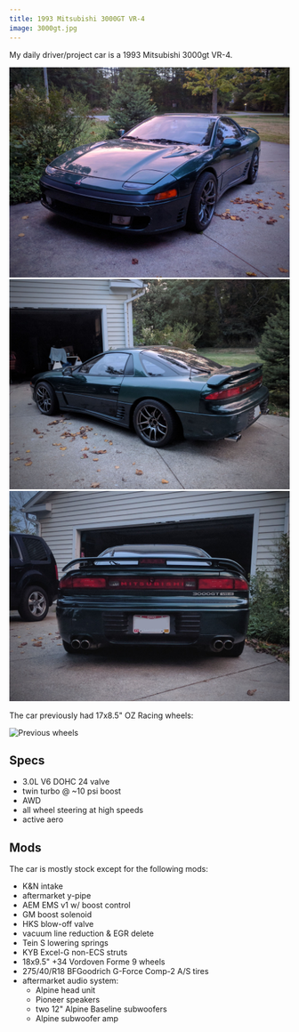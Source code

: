 ```yaml
---
title: 1993 Mitsubishi 3000GT VR-4
image: 3000gt.jpg
---
```


My daily driver/project car is a 1993 Mitsubishi 3000gt VR-4.

![Car front](/img/content/3000gt/car-front.jpg)
![Car side](/img/content/3000gt/car-side.jpg)
![Car rear](/img/content/3000gt/car-rear.jpg)

The car previously had 17x8.5" OZ Racing wheels:

![Previous wheels](/img/content/3000gt/previous-wheels.jpg)

## Specs

* 3.0L V6 DOHC 24 valve
* twin turbo @ \~10 psi boost
* AWD
* all wheel steering at high speeds
* active aero

## Mods
The car is mostly stock except for the following mods:

* K&N intake
* aftermarket y-pipe
* AEM EMS v1 w/ boost control
* GM boost solenoid
* HKS blow-off valve
* vacuum line reduction & EGR delete
* Tein S lowering springs
* KYB Excel-G non-ECS struts
* 18x9.5" +34 Vordoven Forme 9 wheels
* 275/40/R18 BFGoodrich G-Force Comp-2 A/S tires
* aftermarket audio system:
  * Alpine head unit
  * Pioneer speakers
  * two 12" Alpine Baseline subwoofers
  * Alpine subwoofer amp
